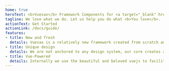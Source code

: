 ```yaml
---
home: true
heroText: <b>Vuesax</b> Framework Components for <a target="_blank" href="https://vuejs.org/" >Vuejs</a>
tagline: We love what we do. Let us help you do what <b>You love</b>.
actionText: Get Started
actionLink: /docs/guide/
features:
- title: New and fresh
  details: Vuesax is a relatively new framework created from scratch and with the latest and newest technologies.
- title: Unique design
  details: We are not anchored to any design system, our core creates and designs each component from the most independent to the most complete and coesive, making each component unique and beautiful.
- title: Vue-Powered
  details: Internally we use the beautiful and beloved vuejs to facilitate the use of components and create much faster and with great performance.
---
```

